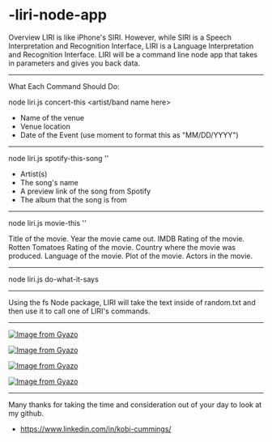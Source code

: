 # -liri-node-app

Overview
LIRI is like iPhone's SIRI. However, while SIRI is a Speech Interpretation and Recognition Interface, LIRI is a Language Interpretation and Recognition Interface. LIRI will be a command line node app that takes in parameters and gives you back data.

---------------------------------------------------------------------

What Each Command Should Do:

node liri.js concert-this <artist/band name here>

* Name of the venue
* Venue location
* Date of the Event (use moment to format this as "MM/DD/YYYY")

---------------------------------------------------------------------
node liri.js spotify-this-song '<song name here>'

* Artist(s)
* The song's name
* A preview link of the song from Spotify
* The album that the song is from

---------------------------------------------------------------------
node liri.js movie-this '<movie name here>'

Title of the movie.
Year the movie came out.
IMDB Rating of the movie.
Rotten Tomatoes Rating of the movie.
Country where the movie was produced.
Language of the movie.
Plot of the movie.
Actors in the movie.

----------------------------------------------------------------------

node liri.js do-what-it-says

----------------------------------------------------------------------


Using the fs Node package, LIRI will take the text inside of random.txt 
and then use it to call one of LIRI's commands.



-----------------------------------------------------------------------


[![Image from Gyazo](https://i.gyazo.com/f6c16633a88bba3e8fe499ea90a4533d.png)](https://gyazo.com/f6c16633a88bba3e8fe499ea90a4533d)

[![Image from Gyazo](https://i.gyazo.com/58615aeb0f715d50c1408e71b28c6e65.png)](https://gyazo.com/58615aeb0f715d50c1408e71b28c6e65)

[![Image from Gyazo](https://i.gyazo.com/6e73449deab54d70728623640e5c2d08.png)](https://gyazo.com/6e73449deab54d70728623640e5c2d08)

[![Image from Gyazo](https://i.gyazo.com/f9fae64cf99839844433e6e37ddb809b.png)](https://gyazo.com/f9fae64cf99839844433e6e37ddb809b)

-------------------------------------------------------------------------------

Many thanks for taking the time and consideration out of your day to look at my github. 

* https://www.linkedin.com/in/kobi-cummings/
